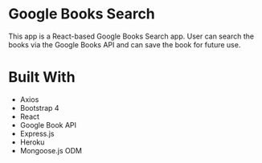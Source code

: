 # Google Books Search

This app is a React-based Google Books Search app. User can search the books via the Google Books API and can save the book for future use.

# Built With

- Axios
- Bootstrap 4
- React
- Google Book API
- Express.js
- Heroku
- Mongoose.js ODM
